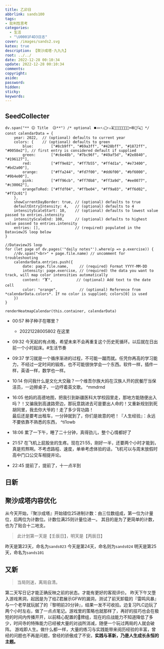 ```yaml
---
title: 乙卯日
abbrlink: sands100
tags:
- 批判性思考
categories:
  - 生活
  - "\U0001F4D3日志"
cover: /images/sands2.svg
katex: true
description: 【聚沙成塔·九九九】
root: ../../
date: 2022-12-28 00:10:34
update: 2022-12-28 00:10:34
comments:
copyright:
aside:
password:
hidden:
sticky:
keywords:
---
```

## SeedCollecter
```dataviewjs
dv.span("** 😊 Title  😥**") /* optional ⏹️💤⚡⚠🧩↑↓⏳📔💾📁📝🔄📝🔀⌨️🕸️📅🔍✨ */
const calendarData = {
    year: 2022,  // (optional) defaults to current year
    colors: {    // (optional) defaults to green
        blue:        ["#8cb9ff", "#69a3ff", "#428bff", "#1872ff", "#0058e2"], // first entry is considered default if supplied
        green:       ["#c6e48b", "#7bc96f", "#49af5d", "#2e8840", "#196127"],
        red:         ["#ff9e82", "#ff7b55", "#ff4d1a", "#e73400", "#bd2a00"],
        orange:      ["#ffa244", "#fd7f00", "#dd6f00", "#bf6000", "#9b4e00"],
        pink:        ["#ff96cb", "#ff70b8", "#ff3a9d", "#ee0077", "#c30062"],
        orangeToRed: ["#ffdf04", "#ffbe04", "#ff9a03", "#ff6d02", "#ff2c01"]
    },
    showCurrentDayBorder: true, // (optional) defaults to true
    defaultEntryIntensity: 4,   // (optional) defaults to 4
    intensityScaleStart: 10,    // (optional) defaults to lowest value passed to entries.intensity
    intensityScaleEnd: 100,     // (optional) defaults to highest value passed to entries.intensity
    entries: [],                // (required) populated in the DataviewJS loop below
}

//DataviewJS loop
for (let page of dv.pages('"daily notes"').where(p => p.exercise)) {
    //dv.span("<br>" + page.file.name) // uncomment for troubleshooting
    calendarData.entries.push({
        date: page.file.name,     // (required) Format YYYY-MM-DD
        intensity: page.exercise, // (required) the data you want to track, will map color intensities automatically
        content: "🏋️",           // (optional) Add text to the date cell
        color: "orange",          // (optional) Reference from *calendarData.colors*. If no color is supplied; colors[0] is used
    })
}

renderHeatmapCalendar(this.container, calendarData)
```

- 00:57 种子种子在哪里？
    - 20221228005802 在这里

- 09:32 今天起的有点晚，希望未来不会再重复这个历史死循环。以后就在日出前一个小时起床。#生活节奏 
- 09:37 学习就是一个循序渐进的过程，不可能一蹴而就。任凭你再高的学习能力，不经过一定时间的锻炼，也不可能很快学会一个东西。软件一样，插件一样，英语一样，数学也一样。
- 10:14 你问我什么是文化大交融？一个维吾尔族大妈在汉族人开的民餐厅当保洁员，一边擦桌子，一边哼着英文歌。 ^mmdrnd
- 16:05 他妈的高德地图，把我引到新疆医科大学校园里走，那地方能随便出入吗？！又骗我到高速路旁边，那玩意跳进去可是要出人命的！又重新规划到死胡同里，我去你大爷的！走了多少背功路！<br>最后还是要考出租车，一分钟就到了，你们是故意的吧！『人生经验』：永远不要依靠不熟悉的东西， ^ti1owb
- 18:06 累了一下午，睡了二十分钟，真得劲儿，整个心情都好了
- 21:57 在飞机上屁股坐的生疼。现在21:55，刚好一半，还要两个小时才能到，真是煎熬啊。不考虑路程、速度，单单考虑体验的话，飞机可以与周末放假时高中门口公交车相提并论。
- 22:45 提前了，提前了，十一点半到

## 日新
## 聚沙成塔内容优化
从今天开始，『聚沙成塔』开始错位25进制计数：由三位数组成，第一位为计量位，后两位为计数位。计数位满25则计量位进一。
其目的是为了更简单的计数，也为了贴合十二地支。
> 此计划第一天是【壬辰日】，明天是【丙辰日】

昨天是第23天，命名为`sands023`
今天是第24天，命名则为`sands024` 
明天是第25天，命名为`sands101`
## 又新
> 当局则迷，离局自清。

第二天写日记才能正确反映之前的状态。才能有更好的客观评价。
昨天下午又堕入游戏黑洞，起因是为了给Z君展示GFW的漏洞，测试了前天卸载的『雷鸣风暴』与一个老早就玩腻了的『黎明前20分钟』，结果一发不可收拾。边复习PLC边玩了两个小时左右，做了一点点笔记。游戏里的策略也就那样了，再好的技巧也会在极短的时间内传播开开，以前精心配置的🐉牌组，现在的应战能力不知道降低了多少，时间寺的特殊能力已经被大量的对战所消减，随便一个玩过两局的人就会破阵。
游戏即人生。做什么都一样，大量的练习与实践能带来阅历经验的丰富，曾经的问题也不再是问题，曾经的骄傲成了不安。**实践与革新，乃是人生成长永恒的主题。**